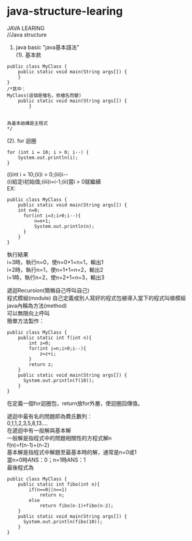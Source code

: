 # java-structure-learing
JAVA LEARING  
//Java structure  
1. java basic "java基本語法"    
(1). 基本款   
```
public class MyClass {  
    public static void main(String args[]) {  
    }  
}  
/*其中：  
MyClass(這個是檔名，依檔名而變)  
    public static void main(String args[]) {  
        }
 

為基本結構是主程式  
*/  
``` 
(2). for 迴圈  
```
for (int i = 10; i > 0; i--) {  
    System.out.println(i);  
}  
```
(i)int i = 10;(ii)i > 0;(iii)i--  
(i)給定i初始值;(iii)i=i-1;(ii)當i > 0就繼續  
EX:  
```
public class MyClass {  
    public static void main(String args[]) { 
    int n=0;  
      for(int i=3;i>0;i--){  
          n=n+1;  
          System.out.println(n);  
      }  
    }  
} 
```
執行結果  
i=3時，執行n=0，使n=0+1=n=1，輸出1   
i=2時，執行n=1，使n=1+1=n=2，輸出2  
i=1時，執行n=2，使n=2+1=n=3，輸出3  
 



遞迴Recursion(簡稱自己呼叫自己)  
程式模組(module)
自己定義或別人寫好的程式包被導入當下的程式叫做模組  
java內稱為方法(method)  
可以無限向上呼叫  
簡單方法製作：
```
public class MyClass {
    public static int f(int n){
        int z=0;
        for(int i=n;i>0;i--){
            z=z+i;
        }
        return z;
    }
    public static void main(String args[]) {
      System.out.println(f(10));
    }
}  
```
在定義一個for迴圈包，return放for外層，使迴圈回傳值。    
  
遞迴中最有名的問題即為費氏數列：  
0,1,1,2,3,5,8,13....  
在遞迴中有一般解與基本解  
一般解是指程式中的問題相關性的方程式解n  
f(n)=f(n-1)+(n-2)  
基本解是指程式中解題至最基本時的解，通常是n=0或1  
當n=0時ANS：0；n=1時ANS：1  
最後程式為  
```
public class MyClass {
    public static int fibo(int n){
        if(n==0||n==1)
            return n;
        else
            return fibo(n-1)+fibo(n-2);
    }
    public static void main(String args[]) {
      System.out.println(fibo(10));
    }
}
```

